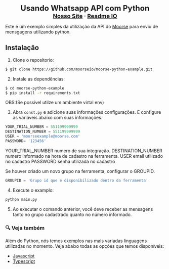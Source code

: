 <p align="center">
    <strong><font size="+2">Usando Whatsapp API com Python</font></strong>
    <br/>
    <strong><font size="+1" align="center">
      <a href="https://moorse.io/">Nosso Site</a>
      <span> · </span>
      <a href="https://moorse.readme.io/">Readme IO</a>
    </font></strong>
</p>

Este é um exemplo simples da utilização da API do [Moorse](https://github.com/moorseio) para envio de mensgagens utilizando python.


## Instalação
1. Clone o repositorio:
```bash
$ git clone https://github.com/moorseio/moorse-python-example.git
```
2. Instale as dependências:

```bash
$ cd moorse-python-example
$ pip install -r requirements.txt 
```
OBS:(Se possível utilze um ambiente virtal env)

3. Abra `const.py` e adicione suas informações configurações.
E configure as variáveis abaixo com suas informações.

```python
YOUR_TRIAL_NUMBER = 551199999999
DESTINATION_NUMBER = 551199999999
USER = 'moorseexample@moorse.com'
PASSWORD= '123456'
```

YOUR_TRIAL_NUMBER numero de sua integração.
DESTINATION_NUMBER numero informado na hora de cadastro na ferramenta.
USER email utilizado no cadastro 
PASSWORD senha utilizada no cadastro

Se houver criado um novo grupo na ferramenta, configurar o GROUPID.

```python
GROUPID = 'Grupo id que é disponibilizado dentro da ferramenta'
```

4. Execute o examplo:
```bash
python main.py
```
5. Ao executar o comando anterior, você deve receber as mensagens tanto no grupo cadastrado quanto no número informado.

### :mag: Veja também

Além do Python, nós temos exemplos nas mais variadas linguagens utilizadas no momento. Veja abaixo todas as opções que temos disponíveis:

- [Javascript](https://github.com/moorseio/moorse-node-example)
- [Typescript](https://github.com/moorseio/moorse-typescript-example)

<a id="structure"></a>

